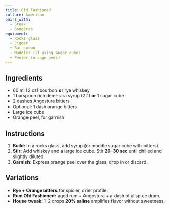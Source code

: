 ```yaml
---
title: Old Fashioned
culture: American
pairs_with:
  - Steak
  - Gougères
equipment:
  - Rocks glass
  - Jigger
  - Bar spoon
  - Muddler (if using sugar cube)
  - Peeler (orange peel)
---
```


## Ingredients
- 60 ml (2 oz) bourbon **or** rye whiskey
- 1 barspoon rich demerara syrup (2:1) **or** 1 sugar cube
- 2 dashes Angostura bitters
- Optional: 1 dash orange bitters
- Large ice cube
- Orange peel, for garnish

## Instructions
1. **Build:** In a rocks glass, add syrup (or muddle sugar cube with bitters).
2. **Stir:** Add whiskey and a large ice cube. Stir **20–30 sec** until chilled and slightly diluted.
3. **Garnish:** Express orange peel over the glass; drop in or discard.

## Variations
- **Rye + Orange bitters** for spicier, drier profile.
- **Rum Old Fashioned:** aged rum + Angostura + a dash of allspice dram.
- **House tweak:** 1–2 drops **20% saline** amplifies flavor without sweetness.
